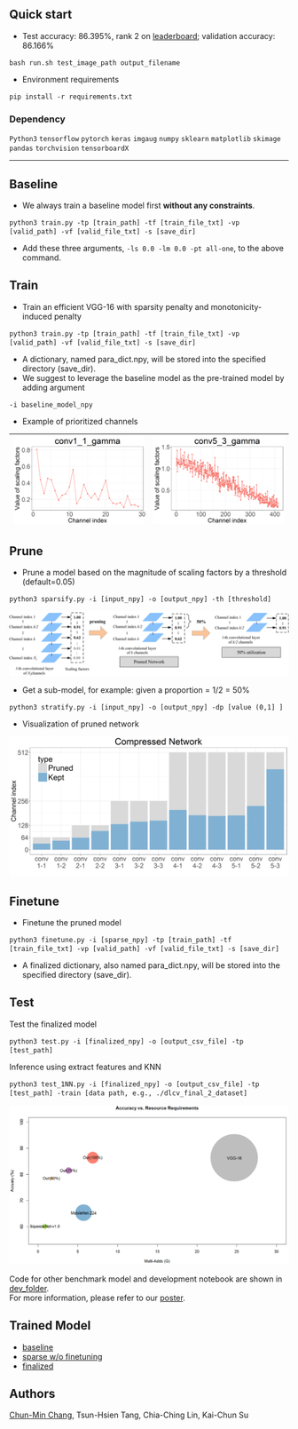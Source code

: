 ## Quick start
- Test accuracy: 86.395%, rank 2 on [leaderboard](https://www.kaggle.com/c/2018-spring-dlcv-final-project-2/leaderboard); validation accuracy: 86.166%
```
bash run.sh test_image_path output_filename
```
- Environment requirements
```
pip install -r requirements.txt
```
### Dependency
`Python3` `tensorflow` `pytorch` `keras` `imgaug` `numpy` `sklearn` `matplotlib` `skimage` `pandas` `torchvision` `tensorboardX`

--------

## Baseline
- We always train a baseline model first __without any constraints__.
```
python3 train.py -tp [train_path] -tf [train_file_txt] -vp [valid_path] -vf [valid_file_txt] -s [save_dir]
```
- Add these three arguments, ```-ls 0.0 -lm 0.0 -pt all-one```, to the above command.

## Train
- Train an efficient VGG-16 with sparsity penalty and monotonicity-induced penalty
```
python3 train.py -tp [train_path] -tf [train_file_txt] -vp [valid_path] -vf [valid_file_txt] -s [save_dir]
```
- A dictionary, named para_dict.npy, will be stored into the specified directory (save_dir).
- We suggest to leverage the baseline model as the pre-trained model by adding argument
```
-i baseline_model_npy
```
- Example of prioritized channels

![](plot/conv1_1_gamma.png "1")| ![](plot/conv5_3_gamma.png "2")
:-----------------------------:|:------------------------------:



## Prune
- Prune a model based on the magnitude of scaling factors by a threshold (default=0.05)
```
python3 sparsify.py -i [input_npy] -o [output_npy] -th [threshold]
```

![sub-network](plot/pruning.png)

- Get a sub-model, for example: given a proportion = 1/2 = 50%
```
python3 stratify.py -i [input_npy] -o [output_npy] -dp [value (0,1] ]
```

- Visualization of pruned network

![pruned_net](plot/CP_pruned_net.png)

## Finetune
- Finetune the pruned model
```
python3 finetune.py -i [sparse_npy] -tp [train_path] -tf [train_file_txt] -vp [valid_path] -vf [valid_file_txt] -s [save_dir]
```
- A finalized dictionary, also named para_dict.npy, will be stored into the specified directory (save_dir). 

## Test
Test the finalized model
```
python3 test.py -i [finalized_npy] -o [output_csv_file] -tp [test_path]
```

Inference using extract features and KNN
```
python3 test_1NN.py -i [finalized_npy] -o [output_csv_file] -tp [test_path] -train [data path, e.g., ./dlcv_final_2_dataset]
```
![](plot/perf_summary.png)

Code for other benchmark model and development notebook are shown in [dev_folder](https://github.com/thtang/DLCV2018SPRING/tree/master/final/dev_notebook).<br>
For more information, please refer to our [poster](https://github.com/thtang/DLCV2018SPRING/blob/master/final/poster.pdf).

## Trained Model
* [baseline](https://www.dropbox.com/s/c1u540426hxb0bc/save_baseline.zip?dl=0)
* [sparse w/o finetuning](https://www.dropbox.com/s/3v8f2cuv3wf9f2u/save_full.zip?dl=0)
* [finalized](https://www.dropbox.com/s/9dkpvttpymbxlr4/save_finetune.zip?dl=0)

## Authors
[Chun-Min Chang](https://github.com/twcmchang/DLCV2018SPRING/tree/master/final), Tsun-Hsien Tang, Chia-Ching Lin, Kai-Chun Su
